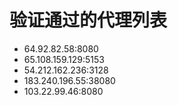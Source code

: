 # 验证通过的代理列表

 - 64.92.82.58:8080
 - 65.108.159.129:5153
 - 54.212.162.236:3128
 - 183.240.196.55:38080
 - 103.22.99.46:8080
